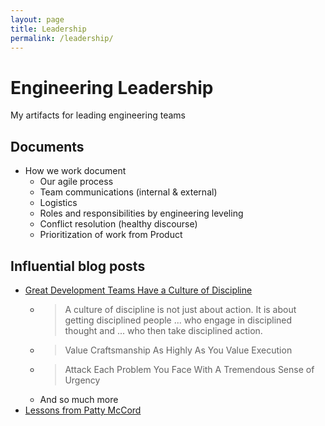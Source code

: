 ```yaml
---
layout: page
title: Leadership
permalink: /leadership/
---
```


# Engineering Leadership
My artifacts for leading engineering teams

## Documents

* How we work document
  * Our agile process
  * Team communications (internal & external)
  * Logistics
  * Roles and responsibilities by engineering leveling
  * Conflict resolution (healthy discourse)
  * Prioritization of work from Product

## Influential blog posts

* [Great Development Teams Have a Culture of Discipline](https://www.linkedin.com/pulse/20141022145416-6200243-great-development-teams-have-a-culture-of-discpline)
  * > A culture of discipline is not just about action. It is about getting disciplined people ... who engage in disciplined thought and ... who then take disciplined action.
  * > Value Craftsmanship As Highly As You Value Execution
  * > Attack Each Problem You Face With A Tremendous Sense of Urgency
  * And so much more
* [Lessons from Patty McCord](https://blog.drift.com/lessons-from-patty-mccord/)
